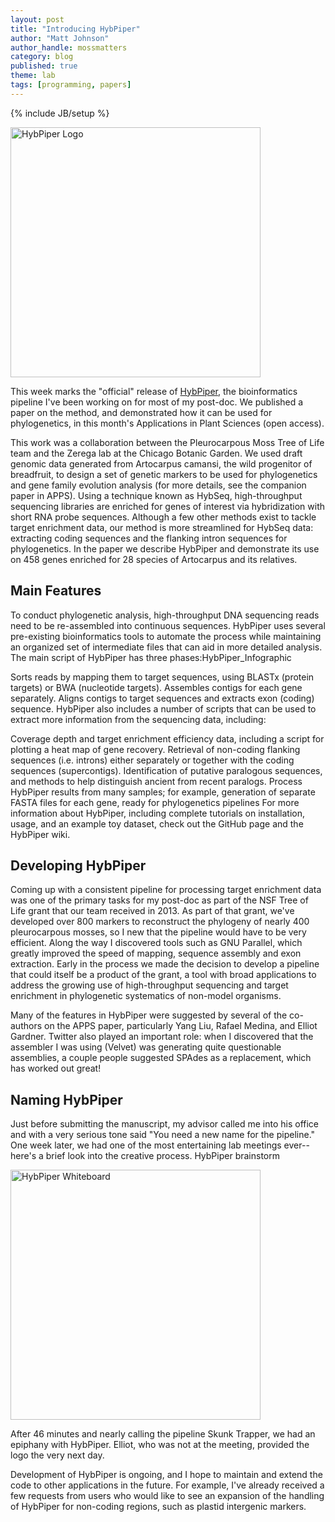 ```yaml
---
layout: post
title: "Introducing HybPiper"
author: "Matt Johnson"
author_handle: mossmatters
category: blog
published: true
theme: lab
tags: [programming, papers]
---
```

{% include JB/setup %}

<img src="HybPiper_images/hybpiper_logo_vector.jpg" alt="HybPiper Logo" style="width: 400px;"/>


This week marks the "official" release of [HybPiper](github.com/mossmatters/HybPiper), the bioinformatics pipeline I've been working on for most of my post-doc. We published a paper on the method, and demonstrated how it can be used for phylogenetics, in this month's Applications in Plant Sciences (open access).

This work was a collaboration between the Pleurocarpous Moss Tree of Life team and the Zerega lab at the Chicago Botanic Garden. We used draft genomic data generated from Artocarpus camansi, the wild progenitor of breadfruit, to design a set of genetic markers to be used for phylogenetics and gene family evolution analysis (for more details, see the companion paper in APPS). Using a technique known as HybSeq, high-throughput sequencing libraries are enriched for genes of interest via hybridization with short RNA probe sequences. Although a few other methods exist to tackle target enrichment data, our method is more streamlined for HybSeq data: extracting coding sequences and the flanking intron sequences for phylogenetics. In the paper we describe HybPiper and demonstrate its use on 458 genes enriched for 28 species of Artocarpus and its relatives.

## Main Features

To conduct phylogenetic analysis, high-throughput DNA sequencing reads need to be re-assembled into continuous sequences. HybPiper uses several pre-existing bioinformatics tools to automate the process while maintaining an organized set of intermediate files that can aid in more detailed analysis. The main script of HybPiper has three phases:HybPiper_Infographic

Sorts reads by mapping them to target sequences, using BLASTx (protein targets) or BWA (nucleotide targets).
Assembles contigs for each gene separately.
Aligns contigs to target sequences and extracts exon (coding) sequence.
HybPiper also includes a number of scripts that can be used to extract more information from the sequencing data, including:

Coverage depth and target enrichment efficiency data, including a script for plotting a heat map of gene recovery.
Retrieval of non-coding flanking sequences (i.e. introns) either separately or together with the coding sequences (supercontigs).
Identification of putative paralogous sequences, and methods to help distinguish ancient from recent paralogs.
Process HybPiper results from many samples; for example, generation of separate FASTA files for each gene, ready for phylogenetics pipelines
For more information about HybPiper, including complete tutorials on installation, usage, and an example toy dataset, check out the GitHub page and the HybPiper wiki.

## Developing HybPiper

Coming up with a consistent pipeline for processing target enrichment data was one of the primary tasks for my post-doc as part of the NSF Tree of Life grant that our team received in 2013. As part of that grant, we've developed over 800 markers to reconstruct the phylogeny of nearly 400 pleurocarpous mosses, so I new that the pipeline would have to be very efficient.  Along the way I discovered tools such as GNU Parallel, which greatly improved the speed of mapping, sequence assembly and exon extraction. Early in the process we made the decision to develop a pipeline that could itself be a product of the grant, a tool with broad applications to address the growing use of high-throughput sequencing and target enrichment in  phylogenetic systematics of non-model organisms.

Many of the features in HybPiper were suggested by several of the co-authors on the APPS paper, particularly Yang Liu, Rafael Medina, and Elliot Gardner. Twitter also played an important role: when I discovered that the assembler I was using (Velvet) was generating quite questionable assemblies, a couple people suggested SPAdes as a replacement, which has worked out great!

## Naming HybPiper

 
Just before submitting the manuscript, my advisor called me into his office and with a very serious tone said "You need a new name for the pipeline." One week later, we had one of the most entertaining lab meetings ever-- here's a brief look into the creative process. HybPiper brainstorm

<img src="HybPiper_images/hybpiper_whiteboard.jpg" alt="HybPiper Whiteboard" style="width: 400px;"/>


After 46 minutes and nearly calling the pipeline Skunk Trapper, we had an epiphany with HybPiper. Elliot, who was not at the meeting, provided the logo the very next day.

Development of HybPiper is ongoing, and I hope to maintain and extend the code to other applications in the future. For example, I've already received a few requests from users who would like to see an expansion of the handling of HybPiper for non-coding regions, such as plastid intergenic markers.